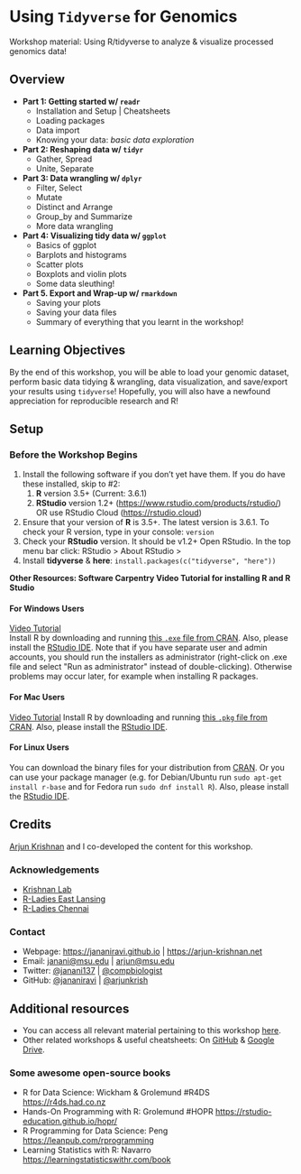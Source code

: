 # Using `Tidyverse` for Genomics
Workshop material: Using R/tidyverse to analyze & visualize processed genomics data!

## Overview

- **Part 1: Getting started w/ `readr`**
   - Installation and Setup | Cheatsheets
   - Loading packages
   - Data import
   - Knowing your data: _basic data exploration_
- **Part 2: Reshaping data w/ `tidyr`**
   - Gather, Spread
   - Unite, Separate
- **Part 3: Data wrangling w/ `dplyr`**
   - Filter, Select
   - Mutate
   - Distinct and Arrange
   - Group_by and Summarize
   - More data wrangling
- **Part 4: Visualizing tidy data w/ `ggplot`**
   - Basics of ggplot
   - Barplots and histograms
   - Scatter plots
   - Boxplots and violin plots
   - Some data sleuthing!
- **Part 5. Export and Wrap-up w/ `rmarkdown`**
   - Saving your plots
   - Saving your data files
   - Summary of everything that you learnt in the workshop!

## Learning Objectives
By the end of this workshop, you will be able to load your genomic dataset, perform basic data tidying & wrangling, data visualization, and save/export your results using `tidyverse`! Hopefully, you will also have a newfound appreciation for reproducible research and R!

## Setup
### Before the Workshop Begins
1. Install the following software if you don’t yet have them. If you do have these installed, skip to #2:
   1. **R** version 3.5+ (Current: 3.6.1) 
   2. **RStudio** version 1.2+ (https://www.rstudio.com/products/rstudio/) OR use RStudio Cloud (https://rstudio.cloud)
2. Ensure that your version of **R** is 3.5+. The latest version is 3.6.1.
   To check your R version, type in your console:
   `version`
3. Check your **RStudio** version. It should be v1.2+
Open RStudio. In the top menu bar click: RStudio > About RStudio > 
4. Install **tidyverse** & **here**: `install.packages(c("tidyverse", "here"))`

**Other Resources: Software Carpentry Video Tutorial for installing R and R Studio**

#### For Windows Users
[Video Tutorial](https://www.youtube.com/watch?v=q0PjTAylwoU) <br>
Install R by downloading and running [this `.exe` file from CRAN](https://cran.r-project.org/bin/windows/base/release.htm).
Also, please install the [RStudio IDE](https://www.rstudio.com/products/rstudio/download/#download).
Note that if you have separate user and admin accounts, you should run the installers as administrator (right-click on .exe file and select "Run as administrator" instead of double-clicking).
Otherwise problems may occur later, for example when installing R packages.

#### For Mac Users
[Video Tutorial](https://www.youtube.com/watch?v=5-ly3kyxwEg)
Install R by downloading and running [this `.pkg` file from CRAN](https://cran.r-project.org/bin/macosx/R-latest.pkg).
Also, please install the [RStudio IDE](https://www.rstudio.com/products/rstudio/download/#download).

#### For Linux Users
You can download the binary files for your distribution from [CRAN](https://cran.r-project.org/index.html).
Or you can use your package manager (e.g. for Debian/Ubuntu run `sudo apt-get install r-base` and for Fedora run `sudo dnf install R`).
Also, please install the [RStudio IDE](https://www.rstudio.com/products/rstudio/download/#download).

## Credits
[Arjun Krishnan](https://github.com/arjunkrish) and I co-developed the content for this workshop.

### Acknowledgements
- [Krishnan Lab](https://thekrishnanlab.org)
- [R-Ladies East Lansing](https://rladies-eastlansing.github.io)
- [R-Ladies Chennai](https://meetup.com/rladies-chennai)

### Contact
- Webpage: <https://jananiravi.github.io> | <https://arjun-krishnan.net>
- Email: <janani@msu.edu> | <arjun@msu.edu>
- Twitter: [@janani137](https://twitter.com/janani137) | [@compbiologist](https://twitter.com/compbiologist)
- GitHub: [@jananiravi](https://github.com/jananiravi) | [@arjunkrish](https://github.com/arjunkrish)

## Additional resources
- You can access all relevant material pertaining to this workshop [here](https://jananiravi.github.io/tidyverse-genomics).
- Other related workshops & useful cheatsheets: On [GitHub](http://github.com/rladies-eastlansing) & [Google Drive](http://bit.ly/rlel-meetup-presentations-gd).

### Some awesome open-source books
- R for Data Science: Wickham & Grolemund #R4DS https://r4ds.had.co.nz
- Hands-On Programming with R: Grolemund #HOPR https://rstudio-education.github.io/hopr/
- R Programming for Data Science: Peng https://leanpub.com/rprogramming
- Learning Statistics with R: Navarro https://learningstatisticswithr.com/book
